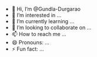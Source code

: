 - 👋 Hi, I’m @Gundla-Durgarao
- 👀 I’m interested in ...
- 🌱 I’m currently learning ...
- 💞️ I’m looking to collaborate on ...
- 📫 How to reach me ...
- 😄 Pronouns: ...
- ⚡ Fun fact: ...

<!---
Gundla-Durgarao/Gundla-Durgarao is a ✨ special ✨ repository because its `README.md` (this file) appears on your GitHub profile.
You can click the Preview link to take a look at your changes.
--->
